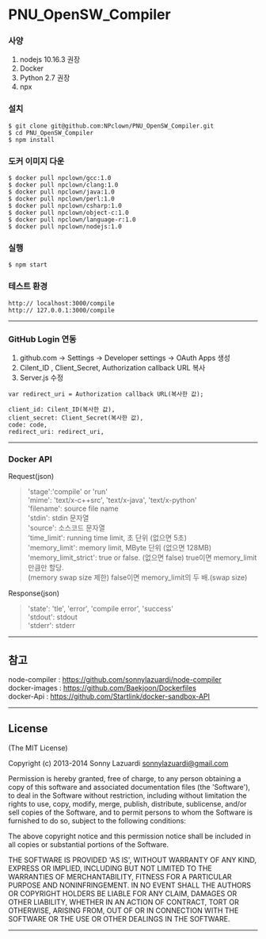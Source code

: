 PNU_OpenSW_Compiler
==============
### 사양
1. nodejs 10.16.3 권장
2. Docker
3. Python 2.7 권장
4. npx 

### 설치

```console
$ git clone git@github.com:NPclown/PNU_OpenSW_Compiler.git
$ cd PNU_OpenSW_Compiler
$ npm install
```

### 도커 이미지 다운
```console
$ docker pull npclown/gcc:1.0
$ docker pull npclown/clang:1.0
$ docker pull npclown/java:1.0
$ docker pull npclown/perl:1.0
$ docker pull npclown/csharp:1.0
$ docker pull npclown/object-c:1.0
$ docker pull npclown/language-r:1.0
$ docker pull npclown/nodejs:1.0
```

### 실행
```console
$ npm start
```

### 테스트 환경
```
http:// localhost:3000/compile
http:// 127.0.0.1:3000/compile
```
___

### GitHub Login 연동

1. github.com -> Settings -> Developer settings -> OAuth Apps 생성
2. Cilent_ID , Client_Secret, Authorization callback URL 복사
3. Server.js 수정
```
var redirect_uri = Authorization callback URL(복사한 값);

client_id: Cilent_ID(복사한 값),
client_secret: Client_Secret(복사한 값),
code: code,
redirect_uri: redirect_uri,
```
___
### Docker API
Request(json)
> 'stage':'compile' or 'run'  
'mime': 'text/x-c++src', 'text/x-java', 'text/x-python'  
'filename': source file name  
'stdin': stdin 문자열  
'source': 소스코드 문자열  
'time_limit': running time limit, 초 단위 (없으면 5초)  
'memory_limit': memory limit, MByte 단위 (없으면 128MB)  
'memory_limit_strict': true or false. (없으면 false) true이면 memory_limit만큼만 할당.   
(memory swap size 제한) false이면 memory_limit의 두 배.(swap size)  

Response(json)
>'state': 'tle', 'error', 'compile error', 'success'  
'stdout': stdout  
'stderr': stderr  
___
## 참고
node-compiler : https://github.com/sonnylazuardi/node-compiler  
docker-images : https://github.com/Baekjoon/Dockerfiles  
docker-Api : https://github.com/Startlink/docker-sandbox-API  
___
## License

(The MIT License)

Copyright (c) 2013-2014 Sonny Lazuardi <sonnylazuardi@gmail.com>

Permission is hereby granted, free of charge, to any person obtaining
a copy of this software and associated documentation files (the
'Software'), to deal in the Software without restriction, including
without limitation the rights to use, copy, modify, merge, publish,
distribute, sublicense, and/or sell copies of the Software, and to
permit persons to whom the Software is furnished to do so, subject to
the following conditions:

The above copyright notice and this permission notice shall be
included in all copies or substantial portions of the Software.

THE SOFTWARE IS PROVIDED 'AS IS', WITHOUT WARRANTY OF ANY KIND,
EXPRESS OR IMPLIED, INCLUDING BUT NOT LIMITED TO THE WARRANTIES OF
MERCHANTABILITY, FITNESS FOR A PARTICULAR PURPOSE AND NONINFRINGEMENT.
IN NO EVENT SHALL THE AUTHORS OR COPYRIGHT HOLDERS BE LIABLE FOR ANY
CLAIM, DAMAGES OR OTHER LIABILITY, WHETHER IN AN ACTION OF CONTRACT,
TORT OR OTHERWISE, ARISING FROM, OUT OF OR IN CONNECTION WITH THE
SOFTWARE OR THE USE OR OTHER DEALINGS IN THE SOFTWARE.

---
